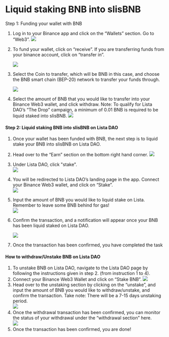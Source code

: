 # Liquid staking BNB into slisBNB

Step 1: Funding your wallet with BNB

1. Log in to your Binance app and click on the “Wallets” section. Go to “Web3”. ![](https://docs.bsc.lista.org/\~gitbook/image?url=https%3A%2F%2F1284749027-files.gitbook.io%2F%7E%2Ffiles%2Fv0%2Fb%2Fgitbook-x-prod.appspot.com%2Fo%2Fspaces%252FeuAQJMk753IWaCTi0zzi%252Fuploads%252FwIFMryMLKXPUzKtqtgdI%252Fimage.png%3Falt%3Dmedia%26token%3D8a794379-12a7-4dc1-8c1c-c252cd3e8a0f\&width=300\&dpr=4\&quality=100\&sign=2fcebd70\&sv=1)
2.  To fund your wallet, click on “receive”. If you are transferring funds from your binance account, click on “transfer in”.

    ![](https://docs.bsc.lista.org/\~gitbook/image?url=https%3A%2F%2Flh7-us.googleusercontent.com%2FVL9aulbuRNV0a3o17LmIfjN2fLV1MyCMiBInf7BuwKKHTawf9fX6g78GzMVs-NGZ6EjeXL0xGlCl3TvOwzpoHKJxQtfx17m038wBhuZYYNMZlUOWnUQsAd5RlAn7m3LGKXHRCKPobUpWlAMog\_Mb2M0\&width=768\&dpr=4\&quality=100\&sign=8a026e3b\&sv=1)
3.  Select the Coin to transfer, which will be BNB in this case, and choose the BNB smart chain (BEP-20) network to transfer your funds through.

    ![](https://docs.bsc.lista.org/\~gitbook/image?url=https%3A%2F%2Flh7-us.googleusercontent.com%2FepCaqTmH4Lwhua28wPBCQQLjsUgenpe452uYzFEo5psnZLpyVWJL9rGhxUIe8X7cgWYP5vLTXiwmTDf0fzb69OqFZRxjUuaRt1TtPW3Zh5BV\_4xRBLnkRlxQLtzUqKyPnze\_26bQfUWDFd2EM6VT-js\&width=768\&dpr=4\&quality=100\&sign=f4a4403f\&sv=1)
4. Select the amount of BNB that you would like to transfer into your Binance Web3 wallet, and click withdraw. Note: To qualify for Lista DAO’s “The Drop” campaign, a minimum of 0.01 BNB is required to be liquid staked into slisBNB. ![](https://docs.bsc.lista.org/\~gitbook/image?url=https%3A%2F%2Flh7-us.googleusercontent.com%2FI6RDRx\_L0URN9pp5d7xEiFxJtmBxaXnKgzvrqmSt0ycflbQKbEU4p7wkat6Pxwfm8l-whVBTwZm6DQAkt9-26iregNlPGpV5iRjYPNr3OqM3S2FDctWjYZ9uc-KFwSrcz7aVLkCJ9k\_he3aFBGECH9A\&width=300\&dpr=4\&quality=100\&sign=11148b60\&sv=1)

#### Step 2: Liquid staking BNB into slisBNB on Lista DAO <a href="#step-2-liquid-staking-bnb-into-slisbnb-on-lista-dao" id="step-2-liquid-staking-bnb-into-slisbnb-on-lista-dao"></a>

1. Once your wallet has been funded with BNB, the next step is to liquid stake your BNB into slisBNB on Lista DAO.
2. Head over to the “Earn” section on the bottom right hand corner. ![](https://docs.bsc.lista.org/\~gitbook/image?url=https%3A%2F%2F1284749027-files.gitbook.io%2F%7E%2Ffiles%2Fv0%2Fb%2Fgitbook-x-prod.appspot.com%2Fo%2Fspaces%252FeuAQJMk753IWaCTi0zzi%252Fuploads%252FPHWYq9wMkPatPjT5uaQZ%252Ftelegram-cloud-photo-size-5-6249301136964172966-y.jpg%3Falt%3Dmedia%26token%3Ddb9a59af-f069-47f4-912b-ed089af2eb76\&width=300\&dpr=4\&quality=100\&sign=bf90dc7a\&sv=1)
3. Under Lista DAO, click "stake".\
   &#x20;![](https://docs.bsc.lista.org/\~gitbook/image?url=https%3A%2F%2F1284749027-files.gitbook.io%2F%7E%2Ffiles%2Fv0%2Fb%2Fgitbook-x-prod.appspot.com%2Fo%2Fspaces%252FeuAQJMk753IWaCTi0zzi%252Fuploads%252FIVtRws1uWlD2ump1F7Pu%252Ftelegram-cloud-photo-size-5-6249301136964172968-y.jpg%3Falt%3Dmedia%26token%3De5ebd172-b4e4-46e6-9e38-274976b1ed56\&width=300\&dpr=4\&quality=100\&sign=9f524dbb\&sv=1)
4. You will be redirected to Lista DAO’s landing page in the app. Connect your Binance Web3 wallet, and click on “Stake”.\
   &#x20;![](https://docs.bsc.lista.org/\~gitbook/image?url=https%3A%2F%2F1284749027-files.gitbook.io%2F%7E%2Ffiles%2Fv0%2Fb%2Fgitbook-x-prod.appspot.com%2Fo%2Fspaces%252FeuAQJMk753IWaCTi0zzi%252Fuploads%252Fao1T15MqEhRLKJHTGAAW%252Fimage.png%3Falt%3Dmedia%26token%3D8c7ce4ad-d7b7-47f0-9f7a-55d959b5986d\&width=300\&dpr=4\&quality=100\&sign=78f5fbf6\&sv=1)
5. Input the amount of BNB you would like to liquid stake on Lista. Remember to leave some BNB behind for gas!\
   ![](https://docs.bsc.lista.org/\~gitbook/image?url=https%3A%2F%2Flh7-us.googleusercontent.com%2FPiLMR9oSzdIoNF7V7mejgbHh6jWQBsOIaAVDlno3n1otnf\_29-PHM79\_fSUNjERWIr8H8ymmrZDWtfDyYtOoeO5bUaBqTCvFIwJj1L5VuBJaq-M1teCaPAGZ-2\_GaRq\_6\_Yad-fk51LW\_kaPO393pfc\&width=300\&dpr=4\&quality=100\&sign=4964b416\&sv=1)
6.  Confirm the transaction, and a notification will appear once your BNB has been liquid staked on Lista DAO.

    ![](https://docs.bsc.lista.org/\~gitbook/image?url=https%3A%2F%2Flh7-us.googleusercontent.com%2F7-OFZLK4\_fHu7qSh4XW1rSJFbmQLSWzg42HZaR68c8o9DFCflyCognEt88pDFZrvuON2kJ\_i-vcCRCnCNT49V-HKHbAS-CvqTccYcaBri4AzDqZmDz1WKZ5chsY5M70YI9vaTWPXmbScI5uomgTL7ls\&width=768\&dpr=4\&quality=100\&sign=92883237\&sv=1)
7. Once the transaction has been confirmed, you have completed the task

#### How to withdraw/Unstake BNB on Lista DAO <a href="#how-to-withdraw-unstake-bnb-on-lista-dao" id="how-to-withdraw-unstake-bnb-on-lista-dao"></a>

1. To unstake BNB on Lista DAO, navigate to the Lista DAO page by following the instructions given in step 2. (from instruction 1 to 4).
2. Connect your Binance Web3 Wallet and click on “Stake BNB”. ![](https://docs.bsc.lista.org/\~gitbook/image?url=https%3A%2F%2F1284749027-files.gitbook.io%2F%7E%2Ffiles%2Fv0%2Fb%2Fgitbook-x-prod.appspot.com%2Fo%2Fspaces%252FeuAQJMk753IWaCTi0zzi%252Fuploads%252Fao1T15MqEhRLKJHTGAAW%252Fimage.png%3Falt%3Dmedia%26token%3D8c7ce4ad-d7b7-47f0-9f7a-55d959b5986d\&width=300\&dpr=4\&quality=100\&sign=78f5fbf6\&sv=1)
3. Head over to the unstaking section by clicking on the “unstake”, and input the amount of BNB you would like to withdraw/unstake, and confirm the transaction. Take note: There will be a 7-15 days unstaking period.\
   ![](https://docs.bsc.lista.org/\~gitbook/image?url=https%3A%2F%2Flh7-us.googleusercontent.com%2FPld8G0rkw3zjwl1gIPWrsGSwThHOX\_OeX\_tiqIjCvSPOA4G2y3q8lifAeUnzJIP6OzV9DANVEj7EciFLEqV2uv6j4CqXoJRSjbvzxVS\_TDUmmGPn63iRT\_BQn-foJ-54dGERdeDpxKjchjBZ35jkIog\&width=768\&dpr=4\&quality=100\&sign=26d38f5d\&sv=1)
4. Once the withdrawal transaction has been confirmed, you can monitor the status of your withdrawal under the “withdrawal section” here.\
   &#x20;![](https://docs.bsc.lista.org/\~gitbook/image?url=https%3A%2F%2Flh7-us.googleusercontent.com%2FngUqGxvz73zW4iOTdwNGUG6n5hvLcfaKegMX0NV4oWWW255wnmmvLLrxXnxS0HyodhDlsdEw9RWy8Zny2XKCklFmqQhdiaOG9Nn-87KDouAAbAQeQBIohB6spDS5IqhhEvdanmXVa-bR5uTMWYzDoDk\&width=300\&dpr=4\&quality=100\&sign=75fe9201\&sv=1)
5. Once the transaction has been confirmed, you are done!
